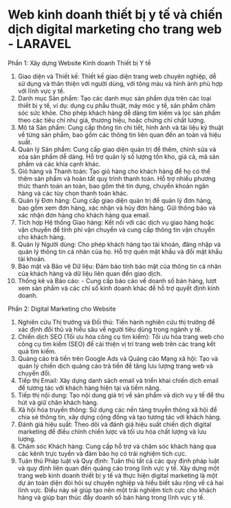 #   Web kinh doanh thiết bị y tế và chiến dịch digital marketing cho trang web - LARAVEL

Phần 1: Xây dựng Website Kinh doanh Thiết bị Y tế

1. Giao diện và Thiết kế: Thiết kế giao diện trang web chuyên nghiệp, dễ sử dụng và thân thiện với người dùng, với tông màu và hình ảnh phù hợp với lĩnh vực y tế.
2. Danh mục Sản phẩm: Tạo các danh mục sản phẩm dựa trên các loại thiết bị y tế, ví dụ: dụng cụ phẫu thuật, máy móc y tế, sản phẩm chăm sóc sức khỏe. Cho phép khách hàng dễ dàng tìm kiếm và lọc sản phẩm theo các tiêu chí như giá, thương hiệu, hoặc chứng chỉ chất lượng.
3. Mô tả Sản phẩm: Cung cấp thông tin chi tiết, hình ảnh và tài liệu kỹ thuật về từng sản phẩm, bao gồm các thông tin liên quan đến an toàn và hiệu suất.
4. Quản lý Sản phẩm: Cung cấp giao diện quản trị để thêm, chỉnh sửa và xóa sản phẩm dễ dàng. Hỗ trợ quản lý số lượng tồn kho, giá cả, mã sản phẩm và các khía cạnh khác.
5. Giỏ hàng và Thanh toán: Tạo giỏ hàng cho khách hàng để họ có thể thêm sản phẩm và hoàn tất quy trình thanh toán. Hỗ trợ nhiều phương thức thanh toán an toàn, bao gồm thẻ tín dụng, chuyển khoản ngân hàng và các tùy chọn thanh toán khác.
6. Quản lý Đơn hàng: Cung cấp giao diện quản trị để quản lý đơn hàng, bao gồm xem đơn hàng, xác nhận và hủy đơn hàng. Gửi thông báo và xác nhận đơn hàng cho khách hàng qua email.
7. Tích hợp Hệ thống Giao hàng: Kết nối với các dịch vụ giao hàng hoặc vận chuyển để tính phí vận chuyển và cung cấp thông tin vận chuyển cho khách hàng.
8. Quản lý Người dùng: Cho phép khách hàng tạo tài khoản, đăng nhập và quản lý thông tin cá nhân của họ. Hỗ trợ quên mật khẩu và đổi mật khẩu tài khoản.
9. Bảo mật và Bảo vệ Dữ liệu: Đảm bảo tính bảo mật của thông tin cá nhân của khách hàng và dữ liệu liên quan đến giao dịch.
10. Thống kê và Báo cáo: - Cung cấp báo cáo về doanh số bán hàng, lượt xem sản phẩm và các chỉ số kinh doanh khác để hỗ trợ quyết định kinh doanh.

Phần 2: Digital Marketing cho Website

1. Nghiên cứu Thị trường và Đối thủ: Tiến hành nghiên cứu thị trường để xác định đối thủ và hiểu sâu về người tiêu dùng trong ngành y tế.
2. Chiến dịch SEO (Tối ưu hóa công cụ tìm kiếm): Tối ưu hóa trang web cho công cụ tìm kiếm (SEO) để cải thiện vị trí trang web trên các trang kết quả tìm kiếm.
3. Quảng cáo trả tiền trên Google Ads và Quảng cáo Mạng xã hội: Tạo và quản lý chiến dịch quảng cáo trả tiền để tăng lưu lượng trang web và chuyển đổi.
4. Tiếp thị Email: Xây dựng danh sách email và triển khai chiến dịch email để tương tác với khách hàng hiện tại và tiềm năng.
5. Tiếp thị nội dung: Tạo nội dung giá trị về sản phẩm và dịch vụ y tế để thu hút và giữ chân khách hàng.
6. Xã hội hóa truyền thông: Sử dụng các nền tảng truyền thông xã hội để chia sẻ thông tin, xây dựng cộng đồng và tạo tương tác với khách hàng.
7. Đánh giá hiệu suất: Theo dõi và đánh giá hiệu suất chiến dịch digital marketing để điều chỉnh chiến lược và tối ưu hóa chất lượng và lưu lượng.
8. Chăm sóc Khách hàng: Cung cấp hỗ trợ và chăm sóc khách hàng qua các kênh trực tuyến và đảm bảo họ có trải nghiệm tích cực.
9. Tuân thủ Pháp luật và Quy định: Tuân thủ tất cả các quy định pháp luật và quy định liên quan đến quảng cáo trong lĩnh vực y tế. Xây dựng một trang web kinh doanh thiết bị y tế và thực hiện digital marketing là một dự án toàn diện đòi hỏi sự chuyên nghiệp và hiểu biết sâu rộng về cả hai lĩnh vực. Điều này sẽ giúp tạo nên một trải nghiệm tích cực cho khách hàng và giúp bạn thúc đẩy doanh số bán hàng trong lĩnh vực y tế.
